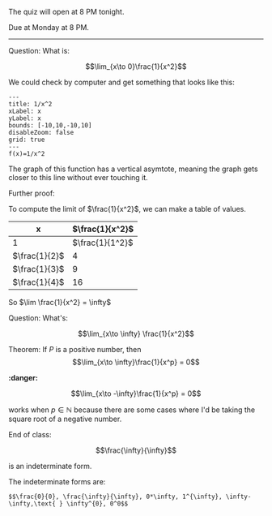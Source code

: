 The quiz will open at 8 PM tonight.

Due at Monday at 8 PM.

---
Question:
What is:

$$\lim_{x\to 0}\frac{1}{x^2}$$

 We could check by computer and get something that looks like this:

```functionplot
---
title: 1/x^2
xLabel: x
yLabel: x
bounds: [-10,10,-10,10]
disableZoom: false
grid: true
---
f(x)=1/x^2

```

The graph of this function has a vertical asymtote, meaning the graph gets closer to this line without ever touching it. 

Further proof:

To compute the limit of $\frac{1}{x^2}$, we can make a table of values.

| x             | $\frac{1}{x^2}$ |
| ------------- | --------------- |
| 1             | $\frac{1}{1^2}$ |
| $\frac{1}{2}$ | 4               |
| $\frac{1}{3}$ | 9               |
| $\frac{1}{4}$   | 16                |

So $\lim \frac{1}{x^2} = \infty$

Question: What's:

$$\lim_{x\to \infty} \frac{1}{x^2}$$

Theorem: If $P$ is a positive number, then $$\lim_{x\to \infty}\frac{1}{x^p} = 0$$

****:danger:****

$$\lim_{x\to -\infty}\frac{1}{x^p} = 0$$

works when $p \in \mathbb{N}$ because there are some cases where I'd be taking the square root of a negative number.

End of class:

$$\frac{\infty}{\infty}$$

 is an indeterminate form. 

The indeterminate forms are:

	$$\frac{0}{0}, \frac{\infty}{\infty}, 0*\infty, 1^{\infty}, \infty-\infty,\text{ } \infty^{0}, 0^0$$
